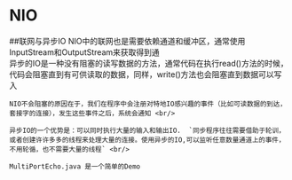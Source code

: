 # NIO

##联网与异步IO
    NIO中的联网也是需要依赖通道和缓冲区，通常使用InputStream和OutputStream来获取得到通 <br/>
    异步的IO是一种没有阻塞的读写数据的方法，通常代码在执行read()方法的时候，代码会阻塞直到有可供读取的数据，同样，write()方法也会阻塞直到数据可以写入 <br/>
    
    NIO不会阻塞的原因在于，我们在程序中会注册对特地IO感兴趣的事件（比如可读数据的到达，套接字的连接），发生这些事件之后，系统会通知 <br/>
    
    异步IO的一个优势是：可以同时执行大量的输入和输出IO.  `同步程序往往需要借助于轮训，或者创建许许多多的线程来处理大量的连接。使用异步的IO,可以监听任意数量通道上的事件，不用轮循，也不需要大量的线程` <br/>
    
    MultiPortEcho.java 是一个简单的Demo
